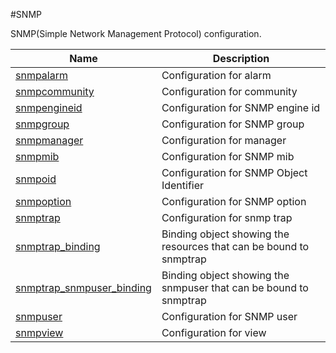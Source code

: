 #SNMP

SNMP(Simple Network Management Protocol) configuration.


<table><thead><tr><th>Name</th><th>Description</th></tr></thead><tbody><tr><td><a href=".././snmpalarm/snmpalarm/">snmpalarm</a></td><td>Configuration for alarm</td></tr><tr><td><a href=".././snmpcommunity/snmpcommunity/">snmpcommunity</a></td><td>Configuration for community</td></tr><tr><td><a href=".././snmpengineid/snmpengineid/">snmpengineid</a></td><td>Configuration for SNMP engine id</td></tr><tr><td><a href=".././snmpgroup/snmpgroup/">snmpgroup</a></td><td>Configuration for SNMP group</td></tr><tr><td><a href=".././snmpmanager/snmpmanager/">snmpmanager</a></td><td>Configuration for manager</td></tr><tr><td><a href=".././snmpmib/snmpmib/">snmpmib</a></td><td>Configuration for SNMP mib</td></tr><tr><td><a href=".././snmpoid/snmpoid/">snmpoid</a></td><td>Configuration for SNMP Object Identifier</td></tr><tr><td><a href=".././snmpoption/snmpoption/">snmpoption</a></td><td>Configuration for SNMP option</td></tr><tr><td><a href=".././snmptrap/snmptrap/">snmptrap</a></td><td>Configuration for snmp trap</td></tr><tr><td><a href=".././snmptrap_binding/snmptrap_binding/">snmptrap_binding</a></td><td>Binding object showing the resources that can be bound to snmptrap</td></tr><tr><td><a href=".././snmptrap_snmpuser_binding/snmptrap_snmpuser_binding/">snmptrap_snmpuser_binding</a></td><td>Binding object showing the snmpuser that can be bound to snmptrap</td></tr><tr><td><a href=".././snmpuser/snmpuser/">snmpuser</a></td><td>Configuration for SNMP user</td></tr><tr><td><a href=".././snmpview/snmpview/">snmpview</a></td><td>Configuration for view</td></tr></tbody></table>
